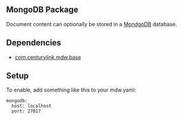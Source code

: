 ## MongoDB Package

Document content can optionally be stored in a [MondgoDB](https://docs.mongodb.com/manual/administration/install-community/) database.

## Dependencies
  - [com.centurylink.mdw.base](https://github.com/CenturyLinkCloud/mdw/blob/master/mdw-workflow/assets/com/centurylink/mdw/base/readme.md)

## Setup
To enable, add something like this to your mdw.yaml:
```
mongodb:
  host: localhost
  port: 27017
``` 